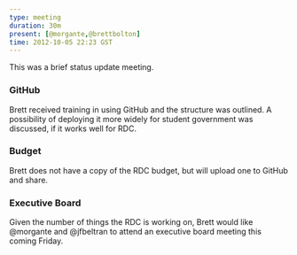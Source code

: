```yaml
---
type: meeting  
duration: 30m  
present: [@morgante,@brettbolton]  
time: 2012-10-05 22:23 GST  
---
```


This was a brief status update meeting.

### GitHub
Brett received training in using GitHub and the structure was outlined.
A possibility of deploying it more widely for student government was discussed, if it works well for RDC.

### Budget
Brett does not have a copy of the RDC budget, but will upload one to GitHub and share.

### Executive Board
Given the number of things the RDC is working on, Brett would like @morgante and @jfbeltran to attend an executive board meeting this coming Friday.